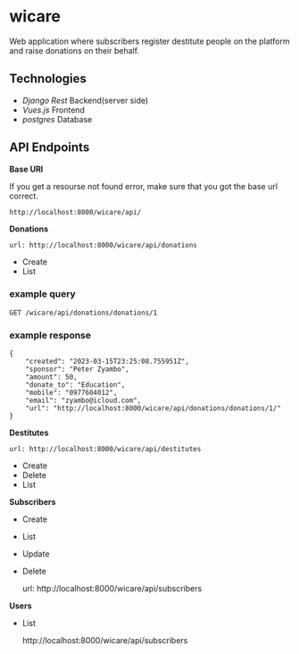 # wicare
Web application where subscribers register destitute people on the platform and raise donations on their behalf.

## Technologies

* *Django Rest* Backend(server side)
* *Vues.js* Frontend
* *postgres* Database


## API Endpoints

**Base URI**

If you get a resourse not found error, make sure that you got the base url correct.

    http://localhost:8000/wicare/api/


**Donations**

    url: http://localhost:8000/wicare/api/donations

* Create
* List

### example query

    GET /wicare/api/donations/donations/1

### example response

    {
        "created": "2023-03-15T23:25:08.755951Z",
        "sponsor": "Peter Zyambo",
        "amount": 50,
        "donate_to": "Education",
        "mobile": "0977604012",
        "email": "zyambo@icloud.com",
        "url": "http://localhost:8000/wicare/api/donations/donations/1/"
    }

**Destitutes**

    url: http://localhost:8000/wicare/api/destitutes

* Create
* Delete
* List


**Subscribers**

* Create
* List
* Update
* Delete

    url: http://localhost:8000/wicare/api/subscribers


**Users**

* List

    http://localhost:8000/wicare/api/subscribers